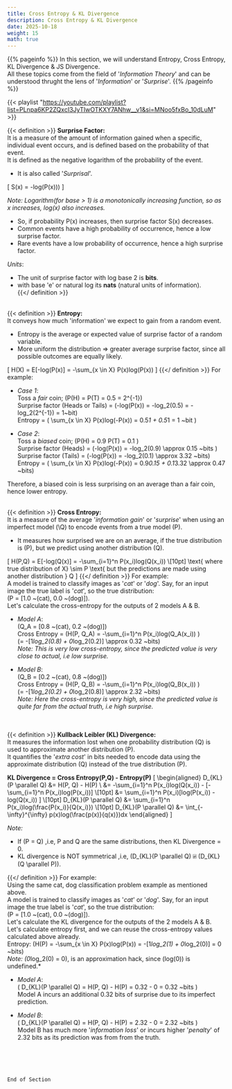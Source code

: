 ```yaml
---
title: Cross Entropy & KL Divergence
description: Cross Entropy & KL Divergence
date: 2025-10-18
weight: 15
math: true
---
```


{{% pageinfo %}}
In this section, we will understand Entropy, Cross Entropy, KL Divergence & JS Divergence.<br>
All these topics come from the field of '_Information Theory_' and can be understood thrught the lens of '_Information_' or 
'_Surprise_'.
{{% /pageinfo %}}

{{< playlist "https://youtube.com/playlist?list=PLnpa6KP2ZQxcI3JyTIwOTKXY7ANhw__v1&si=MNoo5fxBo_10dLuM" >}}
<br>

{{< definition >}}
**Surprise Factor:** <br>
It is a measure of the amount of information gained when a specific, individual event occurs, and is defined based on 
the probability of that event. <br>
It is defined as the negative logarithm of the probability of the event. <br>
- It is also called '_Surprisal_'.

\[
S(x) = -log(P(x)))
\]

*Note: Logarithm(for base > 1) is a monotonically increasing function, so as x increases, log(x) also increases.*
- So, if probability P(x) increases, then surprise factor S(x) decreases.
- Common events have a high probability of occurrence, hence a low surprise factor.
- Rare events have a low probability of occurrence, hence a high surprise factor.

*Units*:
- The unit of surprise factor with log base 2 is **bits**. <br>
- with base 'e' or natural log its **nats** (natural units of information). <br>
{{</ definition >}}
<br><br>

{{< definition >}}
**Entropy:** <br>
It conveys how much 'information' we expect to gain from a random event. <br>
- Entropy is the average or expected value of surprise factor of a random variable.
- More uniform the distribution ⇒ greater average surprise factor, since all possible outcomes are equally likely.

\[
H(X) = E[-log(P(x)] = -\sum_{x \in X} P(x)log(P(x))
\]
{{</ definition >}}
For example: 
- _Case 1_: <br>
    Toss a _fair_ coin; \(P(H) = P(T) = 0.5 = 2^{-1}\) <br>
    Surprise factor (Heads or Tails) = \(-log(P(x)) =  -log_2(0.5) = -log_2(2^{-1}) = 1~bit\) <br>
    Entropy = \( \sum_{x \in X} P(x)log(-P(x))  = 0.5*1 + 0.5*1 = 1 ~bit \)
    
- _Case 2_:<br>
    Toss a _biased_ coin; \(P(H) = 0.9 P(T) = 0.1 \) <br>
    Surprise factor (Heads) = \(-log(P(x)) =  -log_2(0.9) \approx 0.15 ~bits \) <br>
    Surprise factor (Tails) = \(-log(P(x)) =  -log_2(0.1) \approx 3.32 ~bits\)<br>
    Entropy = \( \sum_{x \in X} P(x)log(-P(x)) = 0.9*0.15 + 0.1*3.32 \approx 0.47 ~bits\) <br>

Therefore, a biased coin is less surprising on an average than a fair coin, hence lower entropy.
<br><br>

{{< definition >}}
**Cross Entropy:** <br>
It is a measure of the average '_information gain_' or '_surprise_' when using an imperfect model (\Q\) to encode events 
from a true model \(P\). <br>
- It measures how surprised we are on an average, if the true distribution is \(P\), but we predict using another distribution 
\(Q\). <br>


\[
H(P,Q) = E[-log(Q(x)] = -\sum_{i=1}^n P(x_i)log(Q(x_i)) \\[10pt]
\text{ where true distribution of X} \sim P \text{ but the predictions are made using another distribution } Q
\]
{{</ definition >}}
For example: <br>
A model is trained to classify images as '_cat_' or '_dog_'. Say, for an input image the true label is '_cat_', 
so the true distribution: <br>
\(P = [1.0 ~(cat), 0.0 ~(dog)]\). <br>
Let's calculate the cross-entropy for the outputs of 2 models A & B. <br>
- _Model A_: <br>
\(Q_A = [0.8 ~(cat), 0.2 ~(dog)]\) <br>
Cross Entropy = \(H(P, Q_A) = -\sum_{i=1}^n P(x_i)log(Q_A(x_i)) \) <br>
\(= -[1*log_2(0.8) + 0*log_2(0.2)] \approx 0.32 ~bits\) <br>
*Note: This is very low cross-entropy, since the predicted value is very close to actual, i.e low surprise.* <br>

- _Model B_: <br>
\(Q_B = [0.2 ~(cat), 0.8 ~(dog)]\) <br>
Cross Entropy = \(H(P, Q_B) = -\sum_{i=1}^n P(x_i)log(Q_B(x_i)) \) <br>
\(= -[1*log_2(0.2) + 0*log_2(0.8)] \approx 2.32 ~bits\) <br>
*Note: Here the cross-entropy is very high, since the predicted value is quite far from the actual truth, i.e high surprise.* <br>
<br><br>

{{< definition >}}
**Kullback Leibler (KL) Divergence:** <br>
It measures the information lost when one probability distribution \(Q\) is used to approximate another distribution \(P\). <br>
It quantifies the '_extra cost_' in bits needed to encode data using the approximate distribution \(Q\) instead of 
the true distribution \(P\). <br>

**KL Divergence = Cross Entropy(P,Q) - Entropy(P)**
\[
\begin{aligned}
D_{KL}(P \parallel Q) &= H(P, Q) - H(P) \\
&= -\sum_{i=1}^n P(x_i)log(Q(x_i)) - [-\sum_{i=1}^n P(x_i)log(P(x_i))] \\[10pt]
&= \sum_{i=1}^n P(x_i)[log(P(x_i)) - log(Q(x_i)) ] \\[10pt]
D_{KL}(P \parallel Q) &= \sum_{i=1}^n P(x_i)log(\frac{P(x_i)}{Q(x_i)}) \\[10pt]
D_{KL}(P \parallel Q) &= \int_{-\infty}^{\infty} p(x)log(\frac{p(x)}{q(x)})dx
\end{aligned}
\]

*Note:*
- If \(P = Q\) ,i.e, P and Q are the same distributions, then KL Divergence = 0.
- KL divergence is NOT symmetrical ,i.e, \(D_{KL}(P \parallel Q) ⍯ (D_{KL}(Q \parallel P)\).

{{</ definition >}}
For example: <br>
Using the same cat, dog classification problem example as mentioned above. <br>
A model is trained to classify images as '_cat_' or '_dog_'. Say, for an input image the true label is '_cat_', 
so the true distribution: <br>
\(P = [1.0 ~(cat), 0.0 ~(dog)]\). <br>
Let's calculate the KL divergence for the outputs of the 2 models A & B. <br>
Let's calculate entropy first, and we can reuse the cross-entropy values calculated above already. <br>
Entropy: \(H(P) = -\sum_{x \in X} P(x)log(P(x)) = -[1*log_2(1) + 0*log_2(0)] = 0 ~bits\) <br>
*Note: \(0*log_2(0) = 0\), is an approximation hack, since \(log(0)\) is undefined.* <br>

- _Model A_: <br>
\( D_{KL}(P \parallel Q) = H(P, Q) - H(P) = 0.32 - 0 = 0.32 ~bits \) <br>
Model A incurs an additional 0.32 bits of surprise due to its imperfect prediction. <br> 

- _Model B_: <br>
\( D_{KL}(P \parallel Q) = H(P, Q) - H(P) = 2.32 - 0 = 2.32 ~bits \) <br>
Model B has much more '_information loss_' or incurs higher '_penalty_' of 2.32 bits as its prediction was from from the truth. <br>
<br><br>



<br><br>
```End of Section```